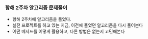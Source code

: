 ### 항해 2주차 알고리즘 문제풀이<br>
- 항해 2주차에 알고리즘을 풀었다.
- 실전 프로젝트를 하고 있는 지금, 이전에 풀었던 알고리즘을 다시 풀어본다
- 어떤 메서드를 어떻게 활용하고, 다른 방법은 없는지 고민해본다
